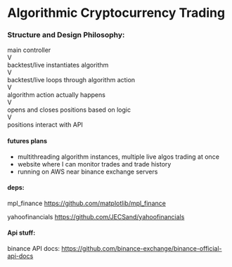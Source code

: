 Algorithmic Cryptocurrency Trading
========
### Structure and Design Philosophy:
main controller  
V  
backtest/live instantiates algorithm  
V  
backtest/live loops through algorithm action  
V  
algorithm action actually happens  
V  
opens and closes positions based on logic  
V  
positions interact with API

#### futures plans
- multithreading algorithm instances, multiple live algos trading at once
- website where I can monitor trades and trade history
- running on AWS near binance exchange servers

#### deps:
mpl_finance
https://github.com/matplotlib/mpl_finance

yahoofinancials
https://github.com/JECSand/yahoofinancials

#### Api stuff:
binance API docs:
https://github.com/binance-exchange/binance-official-api-docs
